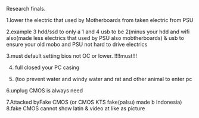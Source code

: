 Research finals.


1.lower the electric that used by Motherboards from taken electric from PSU


2.example 3 hdd/ssd to only a 1 and 4 usb to be 2(minus your hdd and wifi also(made less electrics that used by PSU also mobtherboards) & usb to ensure your old mobo and PSU not hard to drive electrics


3.must default setting bios not OC or lower. !!!!must!!!


4. full closed your PC casing

5. (too prevent water and windy water and rat and other animal to enter pc

6.unplug CMOS is always need

7.Attacked byFake CMOS (or CMOS KTS fake(palsu) made b Indonesia)
8.fake CMOS cannot show latin & video at like as picture

